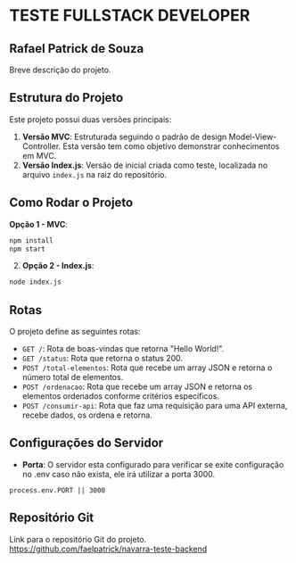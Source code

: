 # TESTE FULLSTACK DEVELOPER
## Rafael Patrick de Souza

Breve descrição do projeto.

## Estrutura do Projeto

Este projeto possui duas versões principais:

1. **Versão MVC**: Estruturada seguindo o padrão de design Model-View-Controller. Esta versão tem como objetivo demonstrar conhecimentos em MVC.
2. **Versão Index.js**: Versão de inicial criada como teste, localizada no arquivo `index.js` na raiz do repositório.

## Como Rodar o Projeto

**Opção 1 - MVC**:
```bash
npm install
npm start
```
2. **Opção 2 - Index.js**:
```bash
node index.js
```

## Rotas

O projeto define as seguintes rotas:

- `GET /`: Rota de boas-vindas que retorna "Hello World!".
- `GET /status`: Rota que retorna o status 200.
- `POST /total-elementos`: Rota que recebe um array JSON e retorna o número total de elementos.
- `POST /ordenacao`: Rota que recebe um array JSON e retorna os elementos ordenados conforme critérios específicos.
- `POST /consumir-api`: Rota que faz uma requisição para uma API externa, recebe dados, os ordena e retorna.

## Configurações do Servidor

- **Porta**: O servidor esta configurado para verificar se exite configuração no .env caso não exista, ele irá utilizar a porta 3000.

`process.env.PORT || 3000`

## Repositório Git

Link para o repositório Git do projeto.
https://github.com/faelpatrick/navarra-teste-backend

